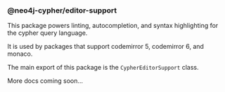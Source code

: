 ### @neo4j-cypher/editor-support

This package powers linting, autocompletion, and syntax highlighting for the cypher query language.

It is used by packages that support codemirror 5, codemirror 6, and monaco.

The main export of this package is the `CypherEditorSupport` class.

More docs coming soon...
